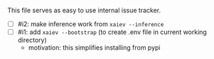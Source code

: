 This file serves as easy to use internal issue tracker.

- [ ] #i2: make inference work from `xaiev --inference`
- [ ] #i1: add `xaiev --bootstrap` (to create .env file in current working directory)
    - motivation: this simplifies installing from pypi